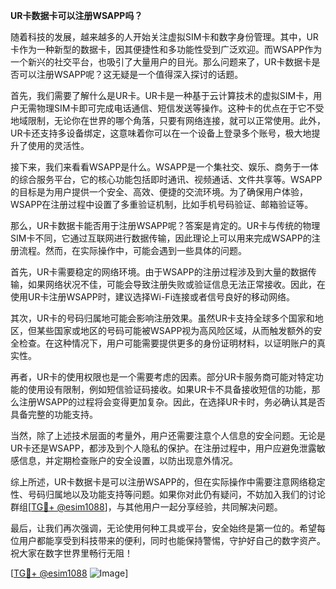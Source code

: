 **UR卡数据卡可以注册WSAPP吗？**

随着科技的发展，越来越多的人开始关注虚拟SIM卡和数字身份管理。其中，UR卡作为一种新型的数据卡，因其便捷性和多功能性受到广泛欢迎。而WSAPP作为一个新兴的社交平台，也吸引了大量用户的目光。那么问题来了，UR卡数据卡是否可以注册WSAPP呢？这无疑是一个值得深入探讨的话题。

首先，我们需要了解什么是UR卡。UR卡是一种基于云计算技术的虚拟SIM卡，用户无需物理SIM卡即可完成电话通信、短信发送等操作。这种卡的优点在于它不受地域限制，无论你在世界的哪个角落，只要有网络连接，就可以正常使用。此外，UR卡还支持多设备绑定，这意味着你可以在一个设备上登录多个账号，极大地提升了使用的灵活性。

接下来，我们来看看WSAPP是什么。WSAPP是一个集社交、娱乐、商务于一体的综合服务平台，它的核心功能包括即时通讯、视频通话、文件共享等。WSAPP的目标是为用户提供一个安全、高效、便捷的交流环境。为了确保用户体验，WSAPP在注册过程中设置了多重验证机制，比如手机号码验证、邮箱验证等。

那么，UR卡数据卡能否用于注册WSAPP呢？答案是肯定的。UR卡与传统的物理SIM卡不同，它通过互联网进行数据传输，因此理论上可以用来完成WSAPP的注册流程。然而，在实际操作中，可能会遇到一些具体的问题。

首先，UR卡需要稳定的网络环境。由于WSAPP的注册过程涉及到大量的数据传输，如果网络状况不佳，可能会导致注册失败或验证信息无法正常接收。因此，在使用UR卡注册WSAPP时，建议选择Wi-Fi连接或者信号良好的移动网络。

其次，UR卡的号码归属地可能会影响注册效果。虽然UR卡支持全球多个国家和地区，但某些国家或地区的号码可能被WSAPP视为高风险区域，从而触发额外的安全检查。在这种情况下，用户可能需要提供更多的身份证明材料，以证明账户的真实性。

再者，UR卡的使用权限也是一个需要考虑的因素。部分UR卡服务商可能对特定功能的使用设有限制，例如短信验证码接收。如果UR卡不具备接收短信的功能，那么注册WSAPP的过程将会变得更加复杂。因此，在选择UR卡时，务必确认其是否具备完整的功能支持。

当然，除了上述技术层面的考量外，用户还需要注意个人信息的安全问题。无论是UR卡还是WSAPP，都涉及到个人隐私的保护。在注册过程中，用户应避免泄露敏感信息，并定期检查账户的安全设置，以防出现意外情况。

综上所述，UR卡数据卡是可以注册WSAPP的，但在实际操作中需要注意网络稳定性、号码归属地以及功能支持等问题。如果你对此仍有疑问，不妨加入我们的讨论群组[[TG💪+ @esim1088](https://t.me/s/esim1088)]，与其他用户一起分享经验，共同解决问题。

最后，让我们再次强调，无论使用何种工具或平台，安全始终是第一位的。希望每位用户都能享受到科技带来的便利，同时也能保持警惕，守护好自己的数字资产。祝大家在数字世界里畅行无阻！

[[TG💪+ @esim1088](https://t.me/s/esim1088) ![Image](https://i.postimg.cc/4NQfJmqS/Snipaste-2025-05-13-00-14-12.png)]